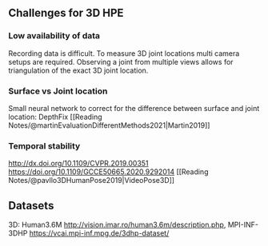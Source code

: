 ## Challenges for 3D HPE

### Low availability of data
Recording data is difficult. To measure 3D joint locations multi camera setups are required. Observing a joint from multiple views allows for triangulation of the exact 3D joint location. 

### Surface vs Joint location

Small neural network to correct for the difference between surface and joint location: DepthFix [[Reading Notes/@martinEvaluationDifferentMethods2021|Martin2019]]


### Temporal stability 

http://dx.doi.org/10.1109/CVPR.2019.00351
https://doi.org/10.1109/GCCE50665.2020.9292014
[[Reading Notes/@pavllo3DHumanPose2019|VideoPose3D]]



## Datasets

3D: Human3.6M http://vision.imar.ro/human3.6m/description.php, MPI-INF-3DHP https://vcai.mpi-inf.mpg.de/3dhp-dataset/










